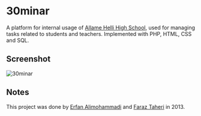 # 30minar
A platform for internal usage of [Allame Helli High School](http://helli.ir), used for managing tasks related to students and teachers. Implemented with PHP, HTML, CSS and SQL.

## Screenshot
![30minar](https://user-images.githubusercontent.com/7780269/46572930-e3469380-c99a-11e8-874b-53253b19bf95.png)

## Notes
This project was done by [Erfan Alimohammadi](https://github.com/Erfaniaa) and [Faraz Taheri](https://github.com/mcfaraz) in 2013.
